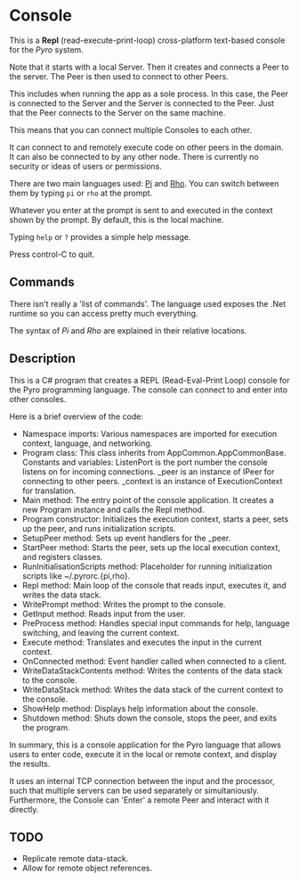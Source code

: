 # Console

This is a **Repl** (read-execute-print-loop) cross-platform text-based console for the *Pyro* system.

Note that it starts with a local Server. Then it creates and connects a Peer to the server. The Peer is then used to connect to other Peers.

This includes when running the app as a sole process. In this case, the Peer is connected to the Server and the Server is connected to the Peer. Just that the Peer connects to the Server on the same machine.

This means that you can connect multiple Consoles to each other.

It can connect to and remotely execute code on other peers in the domain. It can also be connected to by any other node. There is currently no security or ideas of users or permissions.

There are two main languages used: [Pi](../../Library/Pi) and [Rho](../../Library/Rho). You can switch between them by typing `pi` or `rho` at the prompt.

Whatever you enter at the prompt is sent to and executed in the context shown by the prompt. By default, this is the local machine.

Typing `help` or `?` provides a simple help message.

Press control-C to quit.

## Commands

There isn't really a 'list of commands'. The language used exposes the .Net runtime so you can access pretty much everything.

The syntax of *Pi* and *Rho* are explained in their relative locations.

## Description

This is a C# program that creates a REPL (Read-Eval-Print Loop) console for the Pyro programming language. The console can connect to and enter into other consoles.

Here is a brief overview of the code:

* Namespace imports: Various namespaces are imported for execution context, language, and networking.
* Program class: This class inherits from AppCommon.AppCommonBase.
Constants and variables: ListenPort is the port number the console listens on for incoming connections. _peer is an instance of IPeer for connecting to other peers. _context is an instance of ExecutionContext for translation.
* Main method: The entry point of the console application. It creates a new Program instance and calls the Repl method.
* Program constructor: Initializes the execution context, starts a peer, sets up the peer, and runs initialization scripts.
* SetupPeer method: Sets up event handlers for the _peer.
* StartPeer method: Starts the peer, sets up the local execution context, and registers classes.
* RunInitialisationScripts method: Placeholder for running initialization scripts like ~/.pyrorc.{pi,rho}.
* Repl method: Main loop of the console that reads input, executes it, and writes the data stack.
* WritePrompt method: Writes the prompt to the console.
* GetInput method: Reads input from the user.
* PreProcess method: Handles special input commands for help, language switching, and leaving the current context.
* Execute method: Translates and executes the input in the current context.
* OnConnected method: Event handler called when connected to a client.
* WriteDataStackContents method: Writes the contents of the data stack to the console.
* WriteDataStack method: Writes the data stack of the current context to the console.
* ShowHelp method: Displays help information about the console.
* Shutdown method: Shuts down the console, stops the peer, and exits the program.

In summary, this is a console application for the Pyro language that allows users to enter code, execute it in the local or remote context, and display the results.

It uses an internal TCP connection between the input and the processor, such that multiple servers can be used separately or simultaniously. Furthermore, the Console can 'Enter' a remote Peer and interact with it directly.

## TODO

* Replicate remote data-stack.
* Allow for remote object references.
